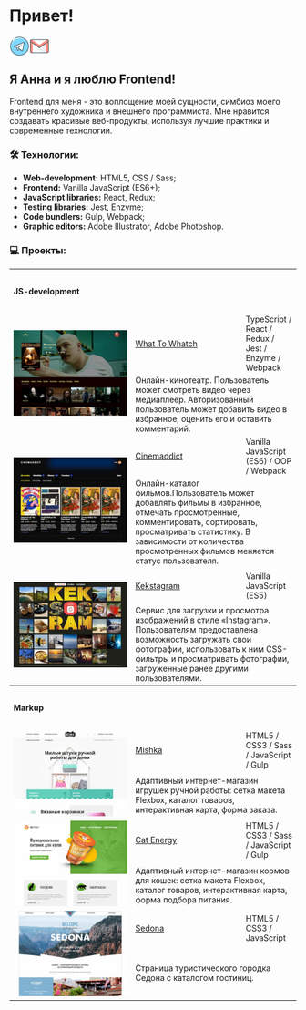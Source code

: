# Привет!


<a href="https://t.me/anyutka_kuz">
  <img align="left" alt="Anna`s Telegram" width="35px" src="https://raw.githubusercontent.com/AnN-Kuznetsova/AnN-Kuznetsova/main/img/icon/icon-telegram.svg" />
</a>
<a href="mailto:akimova_anna_25@mail.ru">
  <img align="left" alt="Anna`s e-mail" width="35px" src="https://raw.githubusercontent.com/AnN-Kuznetsova/AnN-Kuznetsova/main/img/icon/icon-email.svg" />
</a>

<br/><br/>


## Я Анна и я люблю Frontend!
Frontend для меня - это воплощение моей сущности, симбиоз моего внутреннего художника и внешнего программиста. Мне нравится создавать красивые веб-продукты, используя лучшие практики и современные технологии.


### 🛠 Технологии:

- **Web-development:** HTML5, CSS / Sass;
- **Frontend:** Vanilla JavaScript (ES6+);
- **JavaScript libraries:** React, Redux;
- **Testing libraries:** Jest, Enzyme;
- **Code bundlers:** Gulp, Webpack;
- **Graphic editors:** Adobe Illustrator, Adobe Photoshop.


### 💻 Проекты:

<table>
  <tr>
    <th colspan="3" height="70" align="left">JS-development</th>
  </tr>
  <tr></tr>

  <!-- What To Watch -->
  <tr>
    <td rowspan="2" width="200">
      <a href="https://ann-kuznetsova.github.io/htmlacademy-what-to-watch/" target="_blank">
        <img width="100%" height="auto" src="https://raw.githubusercontent.com/AnN-Kuznetsova/AnN-Kuznetsova/main/img/wtw.jpg" title="What To Whatch" alt="What To Whatch">
      </a>
    </td>
    <td width="180" height="60">
      <a href="https://github.com/AnN-Kuznetsova/htmlacademy-what-to-watch" target="_blank">What To 	  Whatch</a>
	</td>
    <td>TypeScript / React / Redux / Jest / Enzyme / Webpack</td>
  </tr>
  <tr>
    <td colspan="2">Онлайн-кинотеатр. Пользователь может смотреть видео через медиаплеер. Авторизованный пользователь может добавить видео в избранное, оценить его и оставить комментарий.</td>
  </tr>
  
  <!-- Cinemaddict -->
  <tr>
    <td rowspan="2" width="200">
      <a href="https://ann-kuznetsova.github.io/htmlacademy-cinemaddict/" target="_blank">
        <img width="100%" height="auto" src="https://raw.githubusercontent.com/AnN-Kuznetsova/AnN-Kuznetsova/main/img/cinemaddict.jpg" title="Cinemaddict" alt="Cinemaddict">
      </a>
    </td>
    <td width="180" height="60">
      <a href="https://github.com/AnN-Kuznetsova/htmlacademy-cinemaddict" target="_blank">Cinemaddict</a>
    </td>
    <td>Vanilla JavaScript (ES6) / OOP / Webpack</td>
  </tr>
  <tr>
    <td colspan="2">Онлайн-каталог фильмов.Пользователь может добавлять фильмы в избранное, отмечать просмотренные, комментировать, сортировать, просматривать статистику. В зависимости от количества просмотренных фильмов меняется статус пользователя.</td>
  </tr>
  
  <!-- Kekstagram -->
  <tr>
    <td rowspan="2" width="200">
      <a href="https://ann-kuznetsova.github.io/htmlacademy-kekstagram/" target="_blank">
        <img width="100%" height="auto" src="https://raw.githubusercontent.com/AnN-Kuznetsova/AnN-Kuznetsova/main/img/kekstagram.jpg" title="Kekstagram" alt="Kekstagram">
      </a>
    </td>
    <td width="180" height="60">
      <a href="https://github.com/AnN-Kuznetsova/htmlacademy-kekstagram" 						 		  target="_blank">Kekstagram</a>
    </td>
    <td>Vanilla JavaScript (ES5)</td>
  </tr>
  <tr>
    <td colspan="2">Сервис для загрузки и просмотра изображений в стиле «Instagram». Пользователям предоставлена возможность загружать свои фотографии, использовать к ним CSS-фильтры и просматривать фотографии, загруженные ранее другими пользователями.</td>
  </tr>
  
  
  <tr>
    <th colspan="3" height="70" align="left"  ">Markup</th>
  </tr>
  <tr></tr>
  
  <!-- Mishka -->
  <tr>
    <td rowspan="2" width="200">
      <a href="https://ann-kuznetsova.github.io/htmlacademy-mishka/" target="_blank">
        <img width="100%" height="auto" src="https://raw.githubusercontent.com/AnN-Kuznetsova/AnN-Kuznetsova/main/img/mishka.jpg" title="Mishka" alt="Mishka">
      </a>
    </td>
    <td width="180" height="60">
      <a href="https://github.com/AnN-Kuznetsova/htmlacademy-mishka" target="_blank">Mishka</a>
	</td>
    <td>HTML5 / CSS3 / Sass / JavaScript / Gulp</td>
  </tr>
  <tr>
    <td colspan="2">Адаптивный интернет-магазин игрушек ручной работы: сетка макета Flexbox, каталог товаров, интерактивная карта, форма заказа.</td>
  </tr>
  
  <!-- Cat Energy -->
  <tr>
    <td rowspan="2" width="200">
      <a href="https://ann-kuznetsova.github.io/htmlacademy-cat-energy/" target="_blank">
        <img width="100%" height="auto" src="https://raw.githubusercontent.com/AnN-Kuznetsova/AnN-Kuznetsova/main/img/cat-energy.jpg" title="Cat Energy" alt="Cat Energy">
      </a>
    </td>
    <td width="180" height="60">
      <a href="https://github.com/AnN-Kuznetsova/htmlacademy-cat-energy" target="_blank">Cat Energy</a>
	</td>
    <td>HTML5 / CSS3 / Sass / JavaScript / Gulp</td>
  </tr>
  <tr>
    <td colspan="2">Адаптивный интернет-магазин кормов для кошек: сетка макета Flexbox, каталог товаров, интерактивная карта, форма подбора питания.</td>
  </tr>
  
  <!-- Sedona -->
  <tr>
    <td rowspan="2" width="200">
      <a href="https://ann-kuznetsova.github.io/htmlacademy-sedona/" target="_blank">
        <img width="100%" height="auto" src="https://raw.githubusercontent.com/AnN-Kuznetsova/AnN-Kuznetsova/main/img/sedona.jpg" title="Sedona" alt="Sedona">
      </a>
    </td>
    <td width="180" height="60">
      <a href="https://github.com/AnN-Kuznetsova/htmlacademy-sedona" target="_blank">Sedona</a>
	</td>
    <td>HTML5 / CSS3 / JavaScript</td>
  </tr>
  <tr>
    <td colspan="2">Страница туристического городка Седона с каталогом гостиниц.</td>
  </tr>
</table>
